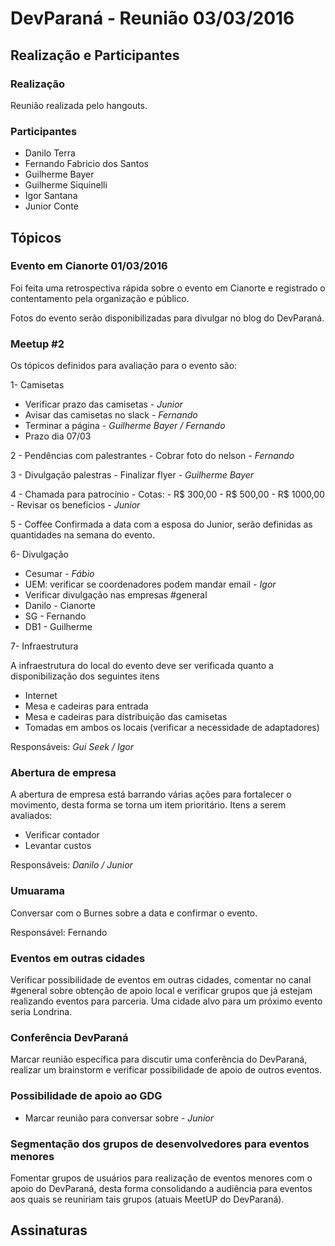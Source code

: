 # DevParaná - Reunião 03/03/2016

## Realização e Participantes
### Realização
Reunião realizada pelo hangouts.

### Participantes
- Danilo Terra
- Fernando Fabricio dos Santos
- Guilherme Bayer
- Guilherme Siquinelli
- Igor Santana
- Junior Conte

## Tópicos
### Evento em Cianorte 01/03/2016
Foi feita uma retrospectiva rápida sobre o evento em Cianorte e registrado o contentamento pela organização e público.

Fotos do evento serão disponibilizadas para divulgar no blog do DevParaná.

### Meetup #2
Os tópicos definidos para avaliação para o evento são:

1- Camisetas
 - Verificar prazo das camisetas - *Junior*
 - Avisar das camisetas no slack - *Fernando*
 - Terminar a página - *Guilherme Bayer / Fernando*
 - Prazo dia 07/03

2 - Pendências com palestrantes
    - Cobrar foto do nelson - *Fernando*

3 - Divulgação palestras
    - Finalizar flyer - *Guilherme Bayer*

4 - Chamada para patrocínio
    - Cotas:
        - R$  300,00
        - R$  500,00
        - R$ 1000,00
    - Revisar os benefícios - *Junior*

5 - Coffee
Confirmada a data com a esposa do Junior, serão definidas as quantidades na semana do evento.


6- Divulgação
 - Cesumar - *Fábio*
 - UEM: verificar se coordenadores podem mandar email - *Igor*
 - Verificar divulgação nas empresas #general
 - Danilo - Cianorte
 - SG - Fernando
 - DB1 - Guilherme

7- Infraestrutura

A infraestrutura do local do evento deve ser verificada quanto a disponibilização dos seguintes itens
 - Internet
 - Mesa e cadeiras para entrada
 - Mesa e cadeiras para distribuição das camisetas
 - Tomadas em ambos os locais (verificar a necessidade de adaptadores)

Responsáveis: *Gui Seek / Igor*
### Abertura de empresa
A abertura de empresa está barrando várias ações para fortalecer o movimento, desta forma se torna um item prioritário.
Itens a serem avaliados:
- Verificar contador
- Levantar custos

Responsáveis: *Danilo / Junior*

### Umuarama
Conversar com o Burnes sobre a data e confirmar o evento.

Responsável: Fernando


### Eventos em outras cidades
Verificar possibilidade de eventos em outras cidades, comentar no canal #general sobre obtenção de apoio local e verificar grupos que já estejam realizando eventos para parceria. Uma cidade alvo para um próximo evento seria Londrina.

### Conferência DevParaná
Marcar reunião específica para discutir uma conferência do DevParaná, realizar um brainstorm e verificar possibilidade de apoio de outros eventos.

### Possibilidade de apoio ao GDG
- Marcar reunião para conversar sobre - *Junior*

### Segmentação dos grupos de desenvolvedores para eventos menores
Fomentar grupos de usuários para realização de eventos menores com o apoio do DevParaná, desta forma consolidando a audiência para eventos aos quais se reuniriam tais grupos (atuais MeetUP do DevParaná).

## Assinaturas
